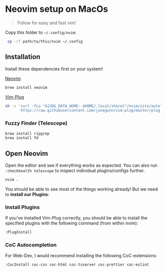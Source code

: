 # Neovim setup on MacOs

> Follow for easy and fast vim!

Copy this folder to `~/.config/nvim`:

```bash
 cp -rf path/to/this/nvim ~/.config
```

## Installation

Install these dependencies first on your system!

[Neovim](https://github.com/neovim/neovim/wiki/Installing-Neovim#macos--os-x)

```bash
brew install neovim
```

[Vim-Plug](https://github.com/junegunn/vim-plug)

```bash
sh -c 'curl -fLo "${XDG_DATA_HOME:-$HOME/.local/share}"/nvim/site/autoload/plug.vim --create-dirs \
       https://raw.githubusercontent.com/junegunn/vim-plug/master/plug.vim'
```

### Fuzzy Finder (Telescope)

```bash
brew install ripgrep
brew install fd
```

## Open Neovim

Open the editor and see if everything works as expected. You can also run `:checkhealth telescope` to inspect individual plugins/configs further.

```bash
nvim .
```

You should be able to see most of the things working already! But we need to **install our Plugins**:

### Install Plugins

If you've installed Vim-Plug correctly, you should be able to install the specified plugins with the following command (from within nvim):

```bash
:PlugInstall
```

### CoC Autocompletion

For Web-Dev, I would recommend installing the following CoC-extensions:

```bash
:CocInstall coc-css coc-html coc-tsserver coc-prettier coc-eslint
```
